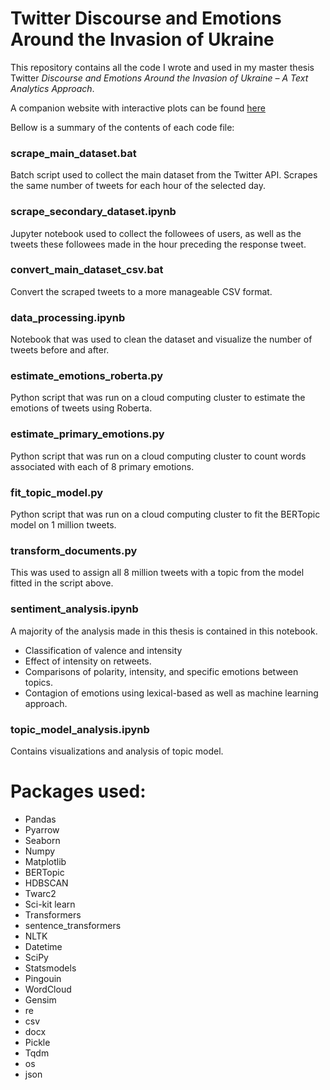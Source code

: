 # Twitter Discourse and Emotions Around the Invasion of Ukraine
This repository contains all the code I wrote and used in my master thesis Twitter _Discourse and Emotions Around the Invasion of Ukraine – A Text Analytics Approach_. 

A companion website with interactive plots can be found [here](https://gabriellindelof.github.io/master_thesis_ukraine_invasion/)

Bellow is a summary of the contents of each code file: 

### scrape_main_dataset.bat
Batch script used to collect the main dataset from the Twitter API. Scrapes the same number of tweets for each hour of the selected day. 

### scrape_secondary_dataset.ipynb
Jupyter notebook used to collect the followees of users, as well as the tweets these followees made in the hour preceding the response tweet. 

### convert_main_dataset_csv.bat
Convert the scraped tweets to a more manageable CSV format. 

### data_processing.ipynb
Notebook that was used to clean the dataset and visualize the number of tweets before and after. 

### estimate_emotions_roberta.py
Python script that was run on a cloud computing cluster to estimate the emotions of tweets using Roberta. 

### estimate_primary_emotions.py
Python script that was run on a cloud computing cluster to count words associated with each of 8 primary emotions.

### fit_topic_model.py
Python script that was run on a cloud computing cluster to fit the BERTopic model on 1 million tweets. 

### transform_documents.py
This was used to assign all 8 million tweets with a topic from the model fitted in the script above. 

### sentiment_analysis.ipynb
A majority of the analysis made in this thesis is contained in this notebook. 
- Classification of valence and intensity
- Effect of intensity on retweets. 
- Comparisons of polarity, intensity, and specific emotions between topics. 
- Contagion of emotions using lexical-based as well as machine learning approach. 

### topic_model_analysis.ipynb
Contains visualizations and analysis of topic model. 

# Packages used: 
- Pandas
- Pyarrow
- Seaborn
- Numpy
- Matplotlib
- BERTopic
- HDBSCAN
- Twarc2
- Sci-kit learn
- Transformers
- sentence_transformers
- NLTK
- Datetime
- SciPy
- Statsmodels
- Pingouin
- WordCloud
- Gensim
- re
- csv
- docx
- Pickle
- Tqdm
- os
- json
